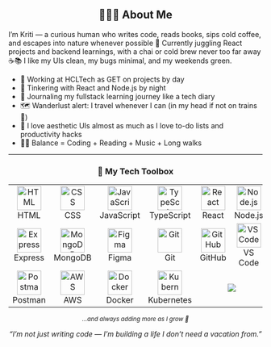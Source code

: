 <h2 align="center">👩🏻‍💻 About Me</h2>

<p>I’m Kriti — a curious human who writes code, reads books, sips cold coffee, and escapes into nature whenever possible 🌿 Currently juggling React projects and backend learnings, with a chai or cold brew never too far away ☕📚 
I like my UIs clean, my bugs minimal, and my weekends green.</p>

- 💼 Working at HCLTech as GET on projects by day  
- 🧪 Tinkering with React and Node.js by night  
- 📝 Journaling my fullstack learning journey like a tech diary  
- 🗺️ Wanderlust alert: I travel whenever I can (in my head if not on trains 🧳)  
- 🌸 I love aesthetic UIs almost as much as I love to-do lists and productivity hacks  
- 🧘‍♀️ Balance = Coding + Reading + Music + Long walks

---

<h3 align="center">🧰 My Tech Toolbox</h3>

<div align="center">

<table>
  <tr>
    <td align="center" width="100">
      <img src="https://skillicons.dev/icons?i=html" width="48" alt="HTML" /><br />HTML
    </td>
    <td align="center" width="100">
      <img src="https://skillicons.dev/icons?i=css" width="48" alt="CSS" /><br />CSS
    </td>
    <td align="center" width="100">
      <img src="https://skillicons.dev/icons?i=js" width="48" alt="JavaScript" /><br />JavaScript
    </td>
    <td align="center" width="100">
      <img src="https://skillicons.dev/icons?i=ts" width="48" alt="TypeScript" /><br />TypeScript
    </td>
    <td align="center" width="100">
      <img src="https://skillicons.dev/icons?i=react" width="48" alt="React" /><br />React
    </td>
    <td align="center" width="100">
      <img src="https://skillicons.dev/icons?i=nodejs" width="48" alt="Node.js" /><br />Node.js
    </td>
  </tr>
  <tr>
    <td align="center">
      <img src="https://skillicons.dev/icons?i=express" width="48" alt="Express" /><br />Express
    </td>
    <td align="center">
      <img src="https://skillicons.dev/icons?i=mongodb" width="48" alt="MongoDB" /><br />MongoDB
    </td>
    <td align="center">
      <img src="https://skillicons.dev/icons?i=figma" width="48" alt="Figma" /><br />Figma
    </td>
    <td align="center">
      <img src="https://skillicons.dev/icons?i=git" width="48" alt="Git" /><br />Git
    </td>
    <td align="center">
      <img src="https://skillicons.dev/icons?i=github" width="48" alt="GitHub" /><br />GitHub
    </td>
    <td align="center">
      <img src="https://skillicons.dev/icons?i=vscode" width="48" alt="VS Code" /><br />VS Code
    </td>
  </tr>
  <tr>
    <td align="center">
      <img src="https://skillicons.dev/icons?i=postman" width="48" alt="Postman" /><br />Postman
    </td>
    <td align="center">
      <img src="https://skillicons.dev/icons?i=aws" width="48" alt="AWS" /><br />AWS
    </td>
    <td align="center">
      <img src="https://skillicons.dev/icons?i=docker" width="48" alt="Docker" /><br />Docker
    </td>
    <td align="center">
      <img src="https://skillicons.dev/icons?i=kubernetes" width="48" alt="Kubernetes" /><br />Kubernetes
    </td>
    <td align="center" colspan="2">
      <img src="https://img.shields.io/badge/Always%20Learning-blueviolet?style=for-the-badge" />
    </td>
  </tr>
</table>

</div>

<p align="center">
  <sub>
    <i>...and always adding more as I grow 💪</i>
  </sub>
</p>

<div align="center">
  <i>“I’m not just writing code — I’m building a life I don’t need a vacation from.”</i>
</div>
<!-- <p align = "center">⭐️ Thanks for scrolling! If you're learning too, let’s connect and grow together 🚀</p>
 -->

